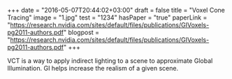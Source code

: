 +++
date = "2016-05-07T20:44:02+03:00"
draft = false
title = "Voxel Cone Tracing"
image = "1.jpg"
test = "1234"
hasPaper = "true"
paperLink = "https://research.nvidia.com/sites/default/files/publications/GIVoxels-pg2011-authors.pdf"
blogpost = "https://research.nvidia.com/sites/default/files/publications/GIVoxels-pg2011-authors.pdf"
+++

VCT is a way to apply indirect lighting to a scene to approximate Global Illumination. GI helps increase the realism of a given scene.
